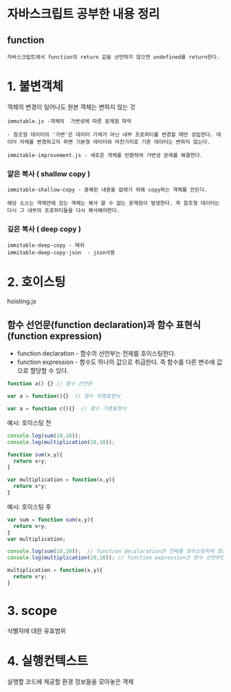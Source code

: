 # 자바스크립트 공부한 내용 정리

## function
```
자바스크립트에서 function의 return 값을 선언하지 않으면 undefined를 return한다.
```

 # 1. 불변객체
객체의 변경이 일어나도 원본 객체는 변하지 않는 것
```
immutable.js -객체의  가변성에 따른 문제점 파악

- 참조형 데이터의 '가변'은 데이터 가체가 아닌 내부 프로퍼티를 변경할 때만 성립한다. 데이터 자체를 변경하고자 하면 기본형 데이터와 마찬가지로 기존 데이터는 변하지 않는다.

immitable-improvement.js - 새로운 객체를 반환하여 가변성 문제를 해결한다.
```

### 얕은 복사 ( shallow copy )
```
immitable-shallow-copy - 중복된 내용을 없애기 위해 copy하는 객체를 만든다.

해당 소스는 객체안에 있는 객체는 복사 할 수 없는 문제점이 발생한다. 즉 참조형 데이터는 다시 그 내부의 프로퍼티들을 다시 복사해야한다.
```

### 깊은 복사 ( deep copy )
```
immitable-deep-copy - 재귀
immitable-deep-copy-json  - json사용
```

# 2. 호이스팅
hoisting.js

## 함수 선언문(function declaration)과 함수 표현식(function expression)

* function declaration - 함수의 선언부는 전체를 호이스팅한다.
* function expression - 함수도 하나의 값으로 취급한다. 즉 함수를 다른 변수에 값으로 할당할 수 있다.

```javascript
function a() {} // 함수 선언문

var a = function(){}  // 함수 익명표현식

var a = function c(){}  // 함수 기명표현식
```


예시: 호이스팅 전
```javascript
console.log(sum(10,10));  
console.log(multiplication(10,10));

function sum(x,y){
  return x+y;
}

var multiplication = function(x,y){
  return x*y;
}
```
예시: 호이스팅 후
```javascript
var sum = function sum(x,y){
  return x+y;
}
var multiplication;

console.log(sum(10,10));  // function decalaration은 전체를 호이스팅하여 정상적으로 실행된다.
console.log(multiplication(10,10)); // function expression은 변수 선언부만 호이스팅된다. 즉 var multiplication; 만 끌어올려짐으로 TypeError가 발생한다.

multiplication = function(x,y){
  return x*y;
}
```
# 3. scope
식별자에 대한 유효범위

# 4. 실행컨텍스트
실행할 코드에 제공할 환경 정보들을 모아놓은 객체